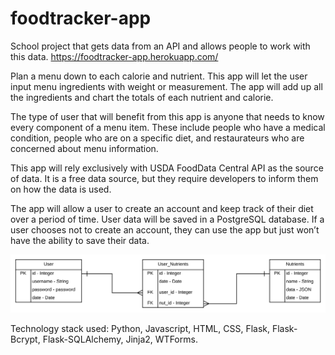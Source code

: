 # foodtracker-app
School project that gets data from an API and allows people to work with this data.
https://foodtracker-app.herokuapp.com/

Plan a menu down to each calorie and nutrient. This app will let the user input menu ingredients with weight or measurement. 
The app will add up all the ingredients and chart the totals of each nutrient and calorie. 

The type of user that will benefit from this app is anyone that needs to know every component of a menu item. These include 
people who have a medical condition, people who are on a specific diet, and restaurateurs who are concerned about menu information.

This app will rely exclusively with USDA FoodData Central API as the source of data. It is a free data source, but they require 
developers to inform them on how the data is used. 

The app will allow a user to create an account and keep track of their diet over a period of time. User data will be saved in a 
PostgreSQL database. If a user chooses not to create an account, they can use the app but just won’t have the ability to save their data.

![image](diet_planner.svg)

Technology stack used: Python, Javascript, HTML, CSS, Flask, Flask-Bcrypt, Flask-SQLAlchemy, Jinja2, WTForms.

